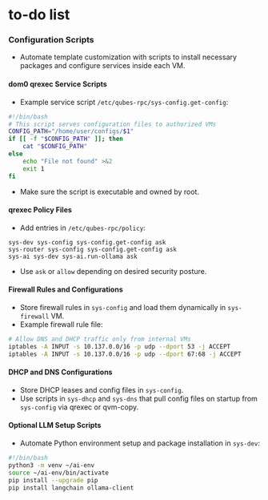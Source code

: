 # to-do list

### Configuration Scripts

- Automate template customization with scripts to install necessary packages and configure services inside each VM.

#### dom0 qrexec Service Scripts
- Example service script `/etc/qubes-rpc/sys-config.get-config`:
```bash
#!/bin/bash
# This script serves configuration files to authorized VMs
CONFIG_PATH="/home/user/configs/$1"
if [[ -f "$CONFIG_PATH" ]]; then
    cat "$CONFIG_PATH"
else
    echo "File not found" >&2
    exit 1
fi
```
- Make sure the script is executable and owned by root.

#### qrexec Policy Files
- Add entries in `/etc/qubes-rpc/policy`:
```
sys-dev sys-config sys-config.get-config ask
sys-router sys-config sys-config.get-config ask
sys-ai sys-dev sys-ai.run-ollama ask
```
- Use `ask` or `allow` depending on desired security posture.

#### Firewall Rules and Configurations
- Store firewall rules in `sys-config` and load them dynamically in `sys-firewall` VM.
- Example firewall rule file:
```bash
# Allow DNS and DHCP traffic only from internal VMs
iptables -A INPUT -s 10.137.0.0/16 -p udp --dport 53 -j ACCEPT
iptables -A INPUT -s 10.137.0.0/16 -p udp --dport 67:68 -j ACCEPT
```

#### DHCP and DNS Configurations
- Store DHCP leases and config files in `sys-config`.
- Use scripts in `sys-dhcp` and `sys-dns` that pull config files on startup from `sys-config` via qrexec or qvm-copy.

#### Optional LLM Setup Scripts
- Automate Python environment setup and package installation in `sys-dev`:
```bash
#!/bin/bash
python3 -m venv ~/ai-env
source ~/ai-env/bin/activate
pip install --upgrade pip
pip install langchain ollama-client
```
